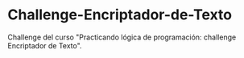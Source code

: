 # Challenge-Encriptador-de-Texto
Challenge del curso "Practicando lógica de programación: challenge Encriptador de Texto".

